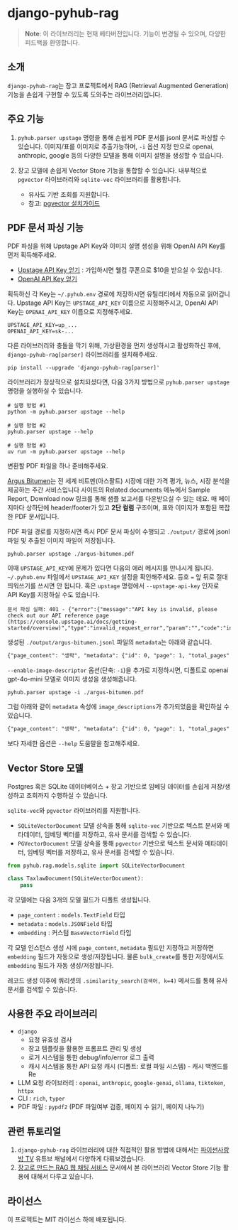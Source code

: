 # django-pyhub-rag

> **Note**: 이 라이브러리는 현재 베타버전입니다. 기능이 변경될 수 있으며, 다양한 피드백을 환영합니다.

## 소개

`django-pyhub-rag`는 장고 프로젝트에서 RAG (Retrieval Augmented Generation) 기능을 손쉽게 구현할 수 있도록 도와주는 라이브러리입니다.

## 주요 기능

1. `pyhub.parser upstage` 명령을 통해 손쉽게 PDF 문서를 jsonl 문서로 파싱할 수 있습니다. 이미지/표를 이미지로 추출가능하며, `-i` 옵션 지정 만으로
   openai, anthropic, google 등의 다양한 모델을 통해 이미지 설명을 생성할 수 있습니다.
2. 장고 모델에 손쉽게 Vector Store 기능을 통합할 수 있습니다. 내부적으로 `pgvector` 라이브러리와 `sqlite-vec` 라이브러리를 활용합니다.

    - 유사도 기반 조회를 지원합니다.
    - 참고: [pgvector 설치가이드](https://ai.pyhub.kr/setup/vector-stores/pgvector/)

## PDF 문서 파싱 기능

PDF 파싱을 위해 Upstage API Key와 이미지 설명 생성을 위해 OpenAI API Key를 먼저 획득해주세요.

+ [Upstage API Key 얻기](https://console.upstage.ai/api-keys) : 가입하시면 웰컴 쿠폰으로 $10을 받으실 수 있습니다.
+ [OpenAI API Key 얻기](https://platform.openai.com/api-keys)

획득하신 각 Key는 `~/.pyhub.env` 경로에 저장하시면 유틸리티에서 자동으로 읽어갑니다.
Upstage API Key는 `UPSTAGE_API_KEY` 이름으로 지정해주시고, OpenAI API Key는 `OPENAI_API_KEY` 이름으로 지정해주세요.

```
UPSTAGE_API_KEY=up_...
OPENAI_API_KEY=sk-...
```

다른 라이브러리와 충돌을 막기 위해, 가상환경을 먼저 생성하시고 활성화하신 후에,
`django-pyhub-rag[parser]` 라이브러리를 설치해주세요. 

```
pip install --upgrade 'django-pyhub-rag[parser]'
```

라이브러리가 정상적으로 설치되셨다면, 다음 3가지 방법으로 `pyhub.parser upstage` 명령을 실행하실 수 있습니다.

```
# 실행 방법 #1
python -m pyhub.parser upstage --help

# 실행 방법 #2
pyhub.parser upstage --help

# 실행 방법 #3
uv run -m pyhub.parser upstage --help
```

변환할 PDF 파일을 하나 준비해주세요.

[Argus Bitumen](https://www.argusmedia.com/en/solutions/products/argus-bitumen)는
전 세계 비트멘(아스팔트) 시장에 대한 가격 평가, 뉴스, 시장 분석을 제공하는 주간 서비스입니다
사이트의 Related documents 메뉴에서 Sample Report, Download now 링크를 통해 샘플 보고서를 다운받으실 수 있는 데요.
매 페이지마다 상하단에 header/footer가 있고 **2단 컬럼** 구조이며, 표와 이미지가 포함된 복잡한 PDF 문서입니다.

PDF 파일 경로를 지정하시면 즉시 PDF 문서 파싱이 수행되고 `./output/` 경로에 jsonl 파일 및 추출된 이미지 파일이 저장됩니다.

```
pyhub.parser upstage ./argus-bitumen.pdf
```

이때 `UPSTAGE_API_KEY`에 문제가 있다면 다음의 에러 메시지를 만나시게 됩니다.
`~/.pyhub.env` 파일에서 `UPSTAGE_API_KEY` 설정을 확인해주세요. 등호 `=` 앞 뒤로 절대 띄워쓰기를 쓰시면 안 됩니다.
혹은 `upstage` 명령에서 `--upstage-api-key` 인자로 API Key를 지정하실 수도 있습니다.

```
문서 파싱 실패: 401 - {"error":{"message":"API key is invalid, please check out our API reference page
(https://console.upstage.ai/docs/getting-started/overview)","type":"invalid_request_error","param":"","code":"invalid_api_key"}}
```

생성된 `./output/argus-bitumen.jsonl` 파일의 `metadata`는 아래와 같습니다.

```markdown
{"page_content": "생략", "metadata": {"id": 0, "page": 1, "total_pages": 1, "category": "heading1", "coordinates": [], "api": "2.0", "model": "document-parse-250116"}}
```

`--enable-image-descriptor` 옵션(단축: `-i`)을 추가로 지정하시면, 디폴트로 openai gpt-4o-mini 모델로 이미지 생성을 생성해줍니다.

```
pyhub.parser upstage -i ./argus-bitumen.pdf
```

그럼 아래와 같이 `metadata` 속성에 `image_descriptions`가 추가되었음을 확인하실 수 있습니다.

```markdown
{"page_content": "생략", "metadata": {"id": 0, "page": 1, "total_pages": 1, "category": "heading1", "coordinates": [], "api": "2.0", "model": "document-parse-250116", "image_descriptions": "<image name='table/12.jpg'><title>\n비트멘 가격 현황 (2023년 3월 16-22일)\n</title>\n<details>\n이 표는 비트멘의 수출 및 국내 가격을 나타냅니다. \n- 수출 화물 가격은 지중해에서 445.43달러에서 449.77달러로, 로테르담은 482.15달러에서 487.15달러로, 발틱 지역은 470.15달러에서 474.15달러로 변동했습니다.\n- 국내 가격에서는 앤트워프가 576달러에서 587달러로, 남부 독일은 522달러에서 523달러로, 헝가리는 571달러로 보고되었습니다.\n</details>\n<entities>\n비트멘, 수출 화물 가격, 국내 가격, 지중해, 로테르담, 발틱, 앤트워프, 남부 독일, 헝가리\n</entities>\n<hypothetical_questions>\n- 비트멘 가격 상승이 건설 산업에 미치는 영향은 무엇인가요?\n- 각 지역의 가격 변동이 글로벌 시장에 미치는 영향은 어떻게 될까요?\n</hypothetical_questions></image>"}}
```

보다 자세한 옵션은 `--help` 도움말을 참고해주세요.

## Vector Store 모델

Postgres 혹은 SQLite 데이터베이스 + 장고 기반으로 임베딩 데이터를 손쉽게 저장/생성하고 조회까지 수행하실 수 있습니다.

`sqlite-vec`와 `pgvector` 라이브러리를 지원합니다.

* `SQLiteVectorDocument` 모델 상속을 통해 `sqlite-vec` 기반으로 텍스트 문서와 메타데이터, 임베딩 벡터를 저장하고, 유사 문서를 검색할 수 있습니다.
* `PGVectorDocument` 모델 상속을 통해 `pgvector` 기반으로 텍스트 문서와 메타데이터, 임베딩 벡터를 저장하고, 유사 문서를 검색할 수 있습니다.

```python
from pyhub.rag.models.sqlite import SQLiteVectorDocument

class TaxlawDocument(SQLiteVectorDocument):
    pass
```

각 모델에는 다음 3개의 모델 필드가 디폴트 생성됩니다.

* `page_content` : `models.TextField` 타입
* `metadata` : `models.JSONField` 타입
* `embedding` : 커스텀 `BaseVectorField` 타입

각 모델 인스턴스 생성 시에 `page_content`, `metadata` 필드만 지정하고 저장하면 `embedding` 필드가 자동으로 생성/저장됩니다.
물론 `bulk_create`를 통한 저장에서도 `embedding` 필드가 자동 생성/저장됩니다.

레코드 생성 이후에 쿼리셋의 `.similarity_search(검색어, k=4)` 메서드를 통해 유사 문서를 검색할 수 있습니다.

## 사용한 주요 라이브러리

+ `django`
    - 요청 유효성 검사
    - 장고 템플릿을 활용한 프롬프트 관리 및 생성
    - 로거 시스템을 통한 debug/info/error 로그 출력
    - 캐시 시스템을 통한 API 요청 캐시 (디폴트: 로컬 파일 시스템) - 캐시 백엔드를 Re
+ LLM 요청 라이브러리 : `openai`, `anthropic`, `google-genai`, `ollama`, `tiktoken`, `httpx`
+ CLI : `rich`, `typer`
+ PDF 파일 : `pypdf2` (PDF 파일여부 검증, 페이지 수 읽기, 페이지 나누기)

## 관련 튜토리얼

1. `django-pyhub-rag` 라이브러리에 대한 직접적인 활용 방법에 대해서는 [파이썬사랑방 TV](https://www.youtube.com/@pyhub-kr) 유튜브 채널에서 다양하게 다뤄보겠습니다.
2. [장고로 만드는 RAG 웹 채팅 서비스](https://ai.pyhub.kr/hands-on-lab/django-webchat-rag/) 문서에서 본 라이브러리 Vector Store 기능 활용에 대해서 다루고 있습니다.

## 라이선스

이 프로젝트는 MIT 라이선스 하에 배포됩니다.
